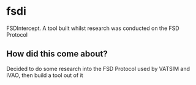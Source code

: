 # fsdi
FSDIntercept. A tool built whilst research was conducted on the FSD Protocol 

## How did this come about?
Decided to do some research into the FSD Protocol used by VATSIM and IVAO, then build a tool out of it
